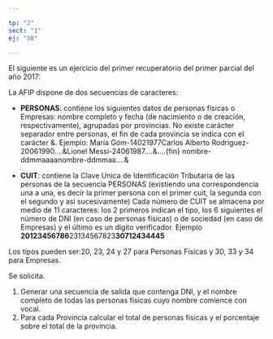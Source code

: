 ```yaml
---

tp: "2"
sect: "1"
ej: "30"

---
```


El siguiente es un ejercicio del primer recuperatorio del primer parcial del año 2017:

La AFIP dispone de dos secuencias de caracteres:
- **PERSONAS**: contiene los siguientes datos de personas físicas o Empresas: nombre completo y fecha (de nacimiento o de creación, respectivamente), agrupadas por provincias. No existe carácter separador entre personas, el fin de cada provincia se indica con el carácter &.
Ejemplo:
María Góm-14021977Carlos Alberto Rodriguez-20061990....&Lionel Messi-24061987....&....{fin}
nombre-ddmmaaaanombre-ddmmaa....&

- **CUIT**: contiene la Clave Unica de Identificación Tributaria de las personas de la secuencia PERSONAS (existiendo una correspondencia una a una, es decir la primer persona con el primer cuit, la segunda con el segundo y asi sucesivamente)
Cada número de CUIT se almacena por medio de 11 caracteres: los 2 primeros indican el tipo, los 6 siguientes el número de DNI (en caso de personas físicas) o de sociedad (en caso de Empresas) y el último es un digito verificador.
Ejemplo
**20123456786**23134567823**30712434445**

Los tipos pueden ser:20, 23, 24 y 27 para Personas Físicas y 30, 33 y 34 para Empresas.

Se solicita.
1) Generar una secuencia de salida que contenga DNI, y el nombre completo de todas las personas físicas cuyo nombre comience con vocal.
2) Para cada Provincia calcular el total de personas físicas y el porcentaje sobre el total de la provincia.

